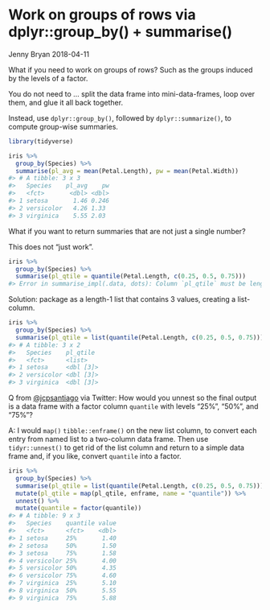 Work on groups of rows via dplyr::group\_by() + summarise()
================
Jenny Bryan
2018-04-11

What if you need to work on groups of rows? Such as the groups induced
by the levels of a factor.

You do not need to … split the data frame into mini-data-frames, loop
over them, and glue it all back together.

Instead, use `dplyr::group_by()`, followed by `dplyr::summarize()`, to
compute group-wise summaries.

``` r
library(tidyverse)

iris %>%
  group_by(Species) %>%
  summarise(pl_avg = mean(Petal.Length), pw = mean(Petal.Width))
#> # A tibble: 3 x 3
#>   Species    pl_avg    pw
#>   <fct>       <dbl> <dbl>
#> 1 setosa       1.46 0.246
#> 2 versicolor   4.26 1.33 
#> 3 virginica    5.55 2.03
```

What if you want to return summaries that are not just a single number?

This does not “just work”.

``` r
iris %>%
  group_by(Species) %>%
  summarise(pl_qtile = quantile(Petal.Length, c(0.25, 0.5, 0.75)))
#> Error in summarise_impl(.data, dots): Column `pl_qtile` must be length 1 (a summary value), not 3
```

Solution: package as a length-1 list that contains 3 values, creating a
list-column.

``` r
iris %>%
  group_by(Species) %>%
  summarise(pl_qtile = list(quantile(Petal.Length, c(0.25, 0.5, 0.75))))
#> # A tibble: 3 x 2
#>   Species    pl_qtile 
#>   <fct>      <list>   
#> 1 setosa     <dbl [3]>
#> 2 versicolor <dbl [3]>
#> 3 virginica  <dbl [3]>
```

Q from
[@jcpsantiago](https://twitter.com/jcpsantiago/status/983997363298717696)
via Twitter: How would you unnest so the final output is a data frame
with a factor column `quantile` with levels “25%”, “50%”, and “75%”?

A: I would `map()` `tibble::enframe()` on the new list column, to
convert each entry from named list to a two-column data frame. Then use
`tidyr::unnest()` to get rid of the list column and return to a simple
data frame and, if you like, convert `quantile` into a factor.

``` r
iris %>%
  group_by(Species) %>%
  summarise(pl_qtile = list(quantile(Petal.Length, c(0.25, 0.5, 0.75)))) %>%
  mutate(pl_qtile = map(pl_qtile, enframe, name = "quantile")) %>%
  unnest() %>%
  mutate(quantile = factor(quantile))
#> # A tibble: 9 x 3
#>   Species    quantile value
#>   <fct>      <fct>    <dbl>
#> 1 setosa     25%       1.40
#> 2 setosa     50%       1.50
#> 3 setosa     75%       1.58
#> 4 versicolor 25%       4.00
#> 5 versicolor 50%       4.35
#> 6 versicolor 75%       4.60
#> 7 virginica  25%       5.10
#> 8 virginica  50%       5.55
#> 9 virginica  75%       5.88
```
